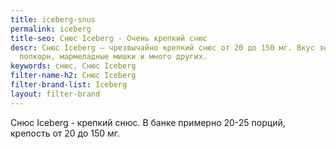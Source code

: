 ```yaml
---
title: iceberg-snus
permalink: iceberg
title-seo: Снюс Iceberg - Очень крепкий снюс
descr: Снюс Iceberg — чрезвычайно крепкий снюс от 20 до 150 мг. Вкус энергетика, колы,
  попкорн, мармеладные мишки и много других.
keywords: снюс, Снюс Iceberg
filter-name-h2: Снюс Iceberg
filter-brand-list: Iceberg
layout: filter-brand
---
```


Снюс Iceberg - крепкий снюс. В банке примерно 20-25 порций, крепость от 20 до 150 мг.